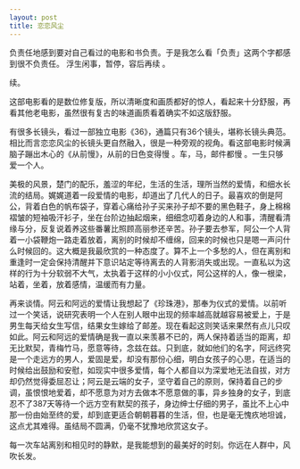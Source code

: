 ```yaml
---
layout: post
title: 恋恋风尘
---
```


负责任地感到要对自己看过的电影和书负责。于是我怎么看「负责」这两个字都感到很不负责任。 浮生闲事，暂停，容后再续 。

续。

这部电影看的是数位修复版，所以清晰度和画质都好的惊人，看起来十分舒服，再看其他老电影，虽然很有复古的味道画质看着确实不如这版舒服。

有很多长镜头，看过一部独立电影《36》，通篇只有36个镜头，堪称长镜头典范。相比而言恋恋风尘的长镜头更自然融入，很是一种旁观的视角。看这部电影时候满脑子蹦出木心的《从前慢》，从前的日色变得慢 。车，马，邮件都慢 。一生只够爱一个人。

美极的风景，楚门的配乐，羞涩的年纪，生活的生活，理所当然的爱情，和细水长流的结局。娓娓道着一段爱情的电影，却道出了几代人的日子。最喜欢的倒是阿公，背着白色的帆布袋子，穿着心痛给孙子买来孙子却不要的黑色鞋子，身上棉棉褶皱的短袖吸汗衫子，坐在台阶边抽起烟来，细细念叨着身边的人和事，清醒看清缘与分，反复说着养这些番薯比照顾高丽参还辛苦。孙子要去参军，阿公一个人背着一小袋鞭炮一路走着放着，离别的时候却不缠绵，回来的时候也只是嗯一声问什么时候回的。这大概是我最欣赏的一种态度了。算不上一个多愁的人，但在离别和重逢时一定会保持清醒并下意识站定等待离去的人背影消失或出现。一直私以为这样的行为十分软弱不大气，太执着于这样的小小仪式，阿公这样的人，像一根梁，站着，坐着，放着感情，温缓而有力量。

再来谈情。阿云和阿远的爱情让我想起了《珍珠港》，那奉为仪式的爱情。以前听过一个笑话，说研究表明一个人在别人眼中出现的频率越高就越容易被爱上，于是男生每天给女生写信，结果女生嫁给了邮差。现在看起这则笑话来果然有点儿只叹如此。阿云和阿远的爱情确是我一直以来羡慕不已的，两人保持着适当的距离，却无比默契，青梅竹马，愿意等待，念兹在兹。只到底，就如他们的名字，阿远终究是一个走远方的男人，爱固是爱，却没有那份心细，明白女孩子的心思，在适当的时候给出鼓励和安慰，如现实中很多爱情，每个人都自以为深爱地无法自拔，对方却仍然觉得委屈忍让；阿云是云端的女子，坚守着自己的原则，保持着自己的步调，虽恨恨地爱着，却不愿意为对方去做本不愿意做的事，异乡独身的女子，到底忍不了387天等待一个远方空有默契的孩子，身边绅士仔细的男子，虽比不上心中那一份由始至终的爱，却到底更适合朝朝暮暮的生活，但，也是毫无愧疚地坦诚，这点尤其难得。虽结局不圆满，仍毫不犹豫地欣赏这女子。

每一次车站离别和相见时的静默，是我能想到的最美好的时刻。你远在人群中，风吹长发。